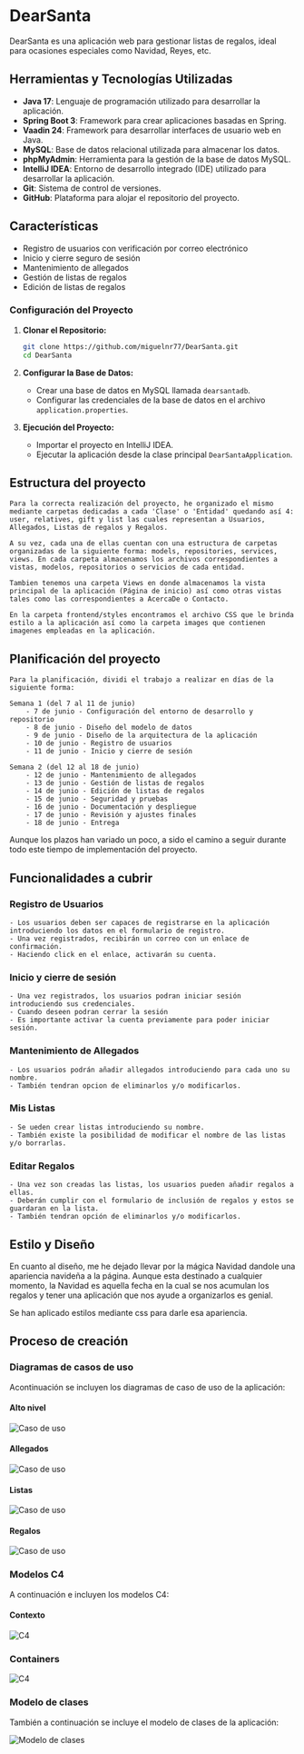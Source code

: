 # DearSanta

DearSanta es una aplicación web para gestionar listas de regalos, ideal para ocasiones especiales como Navidad, Reyes, etc.

## Herramientas y Tecnologías Utilizadas

- **Java 17**: Lenguaje de programación utilizado para desarrollar la aplicación.
- **Spring Boot 3**: Framework para crear aplicaciones basadas en Spring.
- **Vaadin 24**: Framework para desarrollar interfaces de usuario web en Java.
- **MySQL**: Base de datos relacional utilizada para almacenar los datos.
- **phpMyAdmin**: Herramienta para la gestión de la base de datos MySQL.
- **IntelliJ IDEA**: Entorno de desarrollo integrado (IDE) utilizado para desarrollar la aplicación.
- **Git**: Sistema de control de versiones.
- **GitHub**: Plataforma para alojar el repositorio del proyecto.

## Características
- Registro de usuarios con verificación por correo electrónico
- Inicio y cierre seguro de sesión
- Mantenimiento de allegados
- Gestión de listas de regalos
- Edición de listas de regalos

### Configuración del Proyecto

1. **Clonar el Repositorio:**

    ```bash
    git clone https://github.com/miguelnr77/DearSanta.git
    cd DearSanta
    ```

2. **Configurar la Base de Datos:**

    - Crear una base de datos en MySQL llamada `dearsantadb`.
    - Configurar las credenciales de la base de datos en el archivo `application.properties`.

3. **Ejecución del Proyecto:**

    - Importar el proyecto en IntelliJ IDEA.
    - Ejecutar la aplicación desde la clase principal `DearSantaApplication`.

## Estructura del proyecto

    Para la correcta realización del proyecto, he organizado el mismo mediante carpetas dedicadas a cada 'Clase' o 'Entidad' quedando así 4: user, relatives, gift y list las cuales representan a Usuarios, Allegados, Listas de regalos y Regalos. 

    A su vez, cada una de ellas cuentan con una estructura de carpetas organizadas de la siguiente forma: models, repositories, services, views. En cada carpeta almacenamos los archivos correspondientes a vistas, modelos, repositorios o servicios de cada entidad.

    Tambien tenemos una carpeta Views en donde almacenamos la vista principal de la aplicación (Página de inicio) así como otras vistas tales como las correspondientes a AcercaDe o Contacto.

    En la carpeta frontend/styles encontramos el archivo CSS que le brinda estilo a la aplicación así como la carpeta images que contienen imagenes empleadas en la aplicación.

## Planificación del proyecto

    Para la planificación, dividi el trabajo a realizar en días de la siguiente forma:

    Semana 1 (del 7 al 11 de junio)
        - 7 de junio - Configuración del entorno de desarrollo y repositorio
        - 8 de junio - Diseño del modelo de datos
        - 9 de junio - Diseño de la arquitectura de la aplicación
        - 10 de junio - Registro de usuarios
        - 11 de junio - Inicio y cierre de sesión

    Semana 2 (del 12 al 18 de junio)
        - 12 de junio - Mantenimiento de allegados
        - 13 de junio - Gestión de listas de regalos
        - 14 de junio - Edición de listas de regalos
        - 15 de junio - Seguridad y pruebas
        - 16 de junio - Documentación y despliegue
        - 17 de junio - Revisión y ajustes finales
        - 18 de junio - Entrega

Aunque los plazos han variado un poco, a sido el camino a seguir durante todo este tiempo de implementación del proyecto.

## Funcionalidades a cubrir

### Registro de Usuarios

    - Los usuarios deben ser capaces de registrarse en la aplicación introduciendo los datos en el formulario de registro.
    - Una vez registrados, recibirán un correo con un enlace de confirmación.
    - Haciendo click en el enlace, activarán su cuenta.

### Inicio y cierre de sesión

    - Una vez registrados, los usuarios podran iniciar sesión introduciendo sus credenciales.
    - Cuando deseen podran cerrar la sesión
    - Es importante activar la cuenta previamente para poder iniciar sesión.

### Mantenimiento de Allegados

    - Los usuarios podrán añadir allegados introduciendo para cada uno su nombre.
    - También tendran opcion de eliminarlos y/o modificarlos.

### Mis Listas

    - Se ueden crear listas introduciendo su nombre.
    - También existe la posibilidad de modificar el nombre de las listas y/o borrarlas.

### Editar Regalos

    - Una vez son creadas las listas, los usuarios pueden añadir regalos a ellas.
    - Deberán cumplir con el formulario de inclusión de regalos y estos se guardaran en la lista.
    - También tendran opción de eliminarlos y/o modificarlos.


## Estilo y Diseño

En cuanto al diseño, me he dejado llevar por la mágica Navidad dandole una apariencia navideña a la página. Aunque esta destinado a cualquier momento, la Navidad es aquella fecha en la cual se nos acumulan los regalos y tener una aplicación que nos ayude a organizarlos es genial.

Se han aplicado estilos mediante css para darle esa apariencia.

## Proceso de creación

### Diagramas de casos de uso 

Acontinuación se incluyen los diagramas de caso de uso de la aplicación:

#### Alto nivel

![Caso de uso](https://github.com/miguelnr77/DearSanta/blob/master/docs/caso%20de%20uso_altonivel.JPG)

#### Allegados

![Caso de uso](https://github.com/miguelnr77/DearSanta/blob/master/docs/casodeuso_allegados.JPG)

#### Listas

![Caso de uso](https://github.com/miguelnr77/DearSanta/blob/master/docs/casodeuso_listas.JPG)

#### Regalos

![Caso de uso](https://github.com/miguelnr77/DearSanta/blob/master/docs/casodeuso_regalos.JPG)

### Modelos C4

A continuación e incluyen los modelos C4:

#### Contexto

![C4](https://github.com/miguelnr77/DearSanta/blob/master/docs/c4context.JPG)

### Containers

![C4](https://github.com/miguelnr77/DearSanta/blob/master/docs/c4containers.JPG)

### Modelo de clases

También a continuación se incluye el modelo de clases de la aplicación:

![Modelo de clases](https://github.com/miguelnr77/DearSanta/blob/master/docs/modeloclases.png)